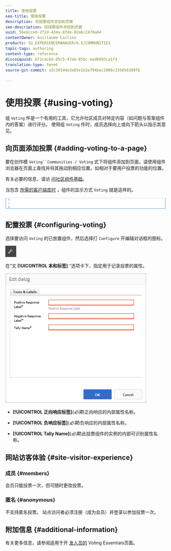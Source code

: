```yaml
---
title: 使用投票
seo-title: 使用投票
description: 将投票组件添加到页面
seo-description: 将投票组件添加到页面
uuid: 56e6cced-2f2d-434a-8fde-92a6c2478a04
contentOwner: Guillaume Carlino
products: SG_EXPERIENCEMANAGER/6.5/COMMUNITIES
topic-tags: authoring
content-type: reference
discoiquuid: 071cac6d-05c5-47ab-85bc-ead6693ca1f4
translation-type: tm+mt
source-git-commit: a3c303d4e3a85e1b2e794bec2006c335056309fb

---
```



# 使用投票 {#using-voting}

组 `Voting` 件是一个有用的工具，它允许社区成员对特定内容（如问题与答案组件内的答案）进行评分。 使用组 `Voting` 件时，成员选择向上或向下箭头以指示其意见。

## 向页面添加投票 {#adding-voting-to-a-page}

要在创作模 `Voting``Communities / Voting` 式下将组件添加到页面，请使用组件浏览器在页面上查找并将其拖动到相应位置，如相对于要用户投票的功能的位置。

有关必要的信息，请访 [问社区组件基础](basics.md)。

当包含 [所需的客户端库时](essentials-voting.md#essentials-for-client-side) ，组件的显示方式 `Voting` 就是这样的。

![chlimage_1-307](assets/chlimage_1-307.png)

## 配置投票 {#configuring-voting}

选择要访问 `Voting` 的已放置组件，然后选择打 `Configure` 开编辑对话框的图标。

![chlimage_1-308](assets/chlimage_1-308.png)

在“文 **[!UICONTROL 本和标签]** ”选项卡下，指定用于记录投票的属性。

![chlimage_1-309](assets/chlimage_1-309.png)

* **[!UICONTROL 正向响应标签]**(*必需*)正向响应的内部属性名称。

* **[!UICONTROL 负响应标签]**(*必需*)负响应的内部属性名称。

* **[!UICONTROL Tally Name]**(*必需*)此投票组件的实例的内部可识别属性名称。

## 网站访客体验 {#site-visitor-experience}

### 成员 {#members}

会员只能投票一次，但可随时更改投票。

### 匿名 {#anonymous}

不支持匿名投票。 站点访问者必须注册（成为会员）并登录以参加投票一次。

## 附加信息 {#additional-information}

有关更多信息，请参阅适用于开 [发人员的](essentials-voting.md) Voting Essentials页面。
